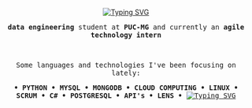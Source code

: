 <p align="center">
<a href="https://git.io/typing-svg"><img src="https://readme-typing-svg.demolab.com?font=Fira+Code&pause=1000&color=E1BCDD&width=435&lines=Hello+World++++%E0%AB%AE+%E2%97%9E+%EF%BB%8C+%E2%97%9F+%E1%83%90" alt="Typing SVG" /></a>
</p>

<p align="center">
  <samp> <strong>data engineering </strong> </samp> <samp>student at <strong>PUC-MG</strong> and currently an <strong>agile technology intern</strong></samp>
</p>

<br>

<p align="center">
    <samp>Some languages and technologies I've been focusing on lately:</samp>
</p>

<div align="center">
    <samp>
        <strong>
            &bull; PYTHON &bull; MYSQL &bull; 
            MONGODB &bull; CLOUD COMPUTING &bull; LINUX &bull;
            SCRUM &bull; C# &bull; POSTGRESQL &bull; 
            API's &bull; LENS &bull;
        </strong>
<a href="https://git.io/typing-svg"><img src="https://readme-typing-svg.demolab.com?font=Fira+Code&size=15&duration=2500&pause=100&color=D5A7F7&multiline=true&width=435&lines=The+memories+remain;The+years+washing+away;We+question+the+outcome%2C+the+fairness;We+wonder+what+will+happen+to+us;We+struggle+to+let+go+in+anger;We+ask+aloud." alt="Typing SVG" /></a>
</div>

<br>

<!--
<a href="#"><img height="100px" src="https://github-readme-stats.vercel.app/api?username=biewdev&hide_title=true&hide_border=true&show_icons=true&include_all_commits=true&count_private=true&line_height=21&text_color=000&icon_color=000&bg_color=0,fff44a,6accff,43bfff,5c1cff&theme=graywhite"/><img height="100px" src="https://github-readme-stats.vercel.app/api/top-langs/?username=biewdev&hide=html&hide_title=true&hide_border=true&layout=compact&langs_count=7&text_color=000&icon_color=fff&bg_color=0,5c1cff,43bfff,6accff,fff44a&theme=graywhite"/></a>
-->
<br>

</div>

